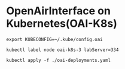 # OpenAirInterface on Kubernetes(OAI-K8s)
```bash=
export KUBECONFIG=~/.kube/config.oai

kubectl label node oai-k8s-3 labServer=334

kubectl apply -f ./oai-deployments.yaml
```
